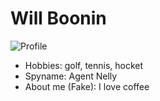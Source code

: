 # Will Boonin

![Profile](happiness.jpg)

- Hobbies: golf, tennis, hocket
- Spyname: Agent Nelly  
- About me (Fake): I love coffee 
